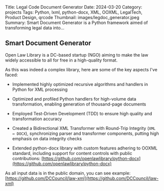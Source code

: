 Title: Legal Code Document Generator
Date: 2024-03-20
Category: projects
Tags: Python, lxml, python-docx, XML, OOXML, LegalTech, Product Design, qrcode
Thumbnail: images/legdoc_generator.jpeg
Summary: Smart Document Generator is a Python framework aimed of transforming legal data into...

## Smart Document Generator

Open Law Library is a DC-based startup (NGO) aiming to make the law widely accessible to all for free in a high-quality format.

As this was indeed a complex library, here are some of the key aspects I've faced:

- Implemented highly optimized recursive algorithms and handlers in Python for XML processing

- Optimized and profiled Python handlers for high-volume data transformation, enabling generation of thousand-page documents

- Employed Test-Driven Development (TDD) to ensure high quality and transformation accuracy

- Created a Bidirectional XML Transformer with Round-Trip Integrity (`XML ↔ DOCX`), synchronizing parser and transformer components, putting high emphasis on data integrity checks

- Extended python-docx library with custom features adhering to OOXML standard, including support for content controls with public contributions: [https://github.com/openlawlibrary/python-docx](https://github.com/openlawlibrary/python-docx)

As all input data is in the public domain, you can see example: [https://github.com/DCCouncil/law-xml](https://github.com/DCCouncil/law-xml)
